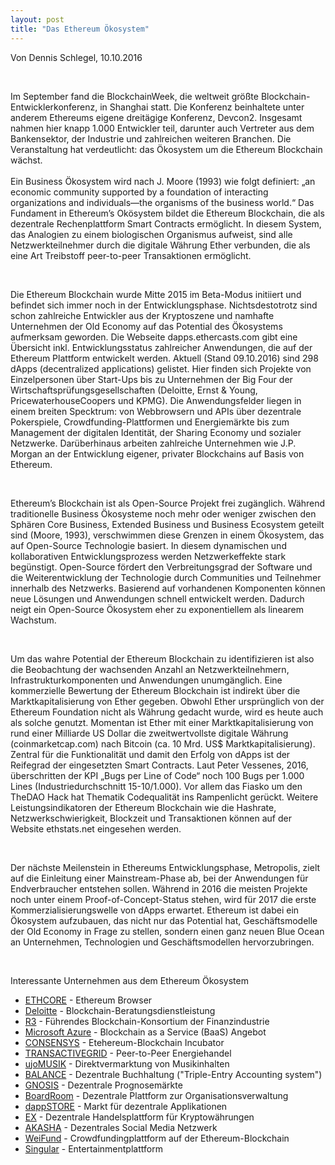 ```yaml
---
layout: post
title: "Das Ethereum Ökosystem"
---
```


Von Dennis Schlegel, 10.10.2016

<br>

Im September fand die BlockchainWeek, die weltweit größte Blockchain-Entwicklerkonferenz, in Shanghai statt. Die Konferenz beinhaltete unter anderem Ethereums eigene dreitägige Konferenz, Devcon2. Insgesamt nahmen hier knapp 1.000 Entwickler teil, darunter auch Vertreter aus dem Bankensektor, der Industrie und zahlreichen weiteren Branchen. Die Veranstaltung hat verdeutlicht: das Ökosystem um die Ethereum Blockchain wächst.  
<br>
Ein Business Ökosystem wird nach J. Moore (1993) wie folgt definiert: „an economic community supported by a foundation of interacting organizations and individuals—the organisms of the business world.“ Das Fundament in Ethereum’s Okösystem bildet die Ethereum Blockchain, die als dezentrale Rechenplattform Smart Contracts ermöglicht. In diesem System, das Analogien zu einem biologischen Organismus aufweist, sind alle Netzwerkteilnehmer durch die digitale Währung Ether verbunden, die als eine Art Treibstoff peer-to-peer Transaktionen ermöglicht. 

<br>

Die Ethereum Blockchain wurde Mitte 2015 im Beta-Modus initiiert und befindet sich immer noch in der Entwicklungsphase. Nichtsdestotrotz sind schon zahlreiche Entwickler aus der Kryptoszene und namhafte Unternehmen der Old Economy auf das Potential des Ökosystems aufmerksam geworden. Die Webseite dapps.ethercasts.com gibt eine Übersicht inkl. Entwicklungsstatus zahlreicher Anwendungen, die auf der Ethereum Plattform entwickelt werden. Aktuell (Stand 09.10.2016) sind 298 dApps (decentralized applications) gelistet. Hier finden sich Projekte von Einzelpersonen über Start-Ups bis zu Unternehmen der Big Four der Wirtschaftsprüfungsgesellschaften (Deloitte, Ernst & Young, PricewaterhouseCoopers und KPMG). Die Anwendungsfelder liegen in einem breiten Specktrum: von Webbrowsern und APIs über dezentrale Pokerspiele, Crowdfunding-Plattformen und Energiemärkte bis zum Management der digitalen Identität, der Sharing Economy und sozialer Netzwerke. Darüberhinaus arbeiten zahlreiche Unternehmen wie J.P. Morgan an der Entwicklung eigener, privater Blockchains auf Basis von Ethereum.  

<br>

Ethereum’s Blockchain ist als Open-Source Projekt frei zugänglich. Während traditionelle Business Ökosysteme noch mehr oder weniger zwischen den Sphären Core Business, Extended Business und Business Ecosystem geteilt sind (Moore, 1993), verschwimmen diese Grenzen in einem Ökosystem, das auf Open-Source Technologie basiert. In diesem dynamischen und kollaborativen Entwicklungsprozess werden Netzwerkeffekte stark begünstigt. Open-Source fördert den Verbreitungsgrad der Software und die Weiterentwicklung der Technologie durch Communities und Teilnehmer innerhalb des Netzwerks. Basierend auf vorhandenen Komponenten können neue Lösungen und Anwendungen schnell entwickelt werden. Dadurch neigt ein Open-Source Ökosystem eher zu exponentiellem als linearem Wachstum.   

<br>

Um das wahre Potential der Ethereum Blockchain zu identifizieren ist also die Beobachtung der wachsenden Anzahl an Netzwerkteilnehmern, Infrastrukturkomponenten und Anwendungen unumgänglich. Eine kommerzielle Bewertung der Ethereum Blockchain ist indirekt über die Marktkapitalisierung von Ether gegeben. Obwohl Ether ursprünglich von der Ethereum Foundation nicht als Währung gedacht wurde, wird es heute auch als solche genutzt. Momentan ist Ether mit einer Marktkapitalisierung von rund einer Milliarde US Dollar die zweitwertvollste digitale Währung (coinmarketcap.com) nach Bitcoin (ca. 10 Mrd. US$ Marktkapitalisierung). Zentral für die Funktionalität und damit den Erfolg  von dApps ist der Reifegrad der eingesetzten Smart Contracts. Laut Peter Vessenes, 2016, überschritten der KPI „Bugs per Line of Code“ noch 100 Bugs per 1.000 Lines (Industriedurchschnitt 15-10/1.000). Vor allem das Fiasko um den TheDAO Hack hat Thematik Codequalität ins Rampenlicht gerückt. Weitere Leistungsindikatoren der Ethereum Blockchain wie die Hashrate, Netzwerkschwierigkeit, Blockzeit und Transaktionen können auf der Website ethstats.net eingesehen werden. 

<br>

Der nächste Meilenstein in Ethereums Entwicklungsphase, Metropolis, zielt auf die Einleitung einer Mainstream-Phase ab, bei der Anwendungen für Endverbraucher entstehen sollen. Während in 2016 die meisten Projekte noch unter einem Proof-of-Concept-Status stehen, wird für 2017 die erste Kommerzialisierungswelle von dApps erwartet. Ethereum ist dabei ein Ökosystem aufzubauen, das nicht nur das Potential hat, Geschäftsmodelle der Old Economy in Frage zu stellen, sondern einen ganz neuen Blue Ocean an Unternehmen, Technologien und Geschäftsmodellen hervorzubringen. 

<br>

Interessante Unternehmen aus dem Ethereum Ökosystem

* [ETHCORE](https://ethcore.io/) - Ethereum Browser
* [Deloitte](http://www2.deloitte.com/uk/en/pages/innovation/articles/blockchain.html) - Blockchain-Beratungsdienstleistung
* [R3](https://r3cev.com) - Führendes Blockchain-Konsortium der Finanzindustrie
* [Microsoft Azure](https://azure.microsoft.com/en-us/solutions/blockchain/) - Blockchain as a Service (BaaS) Angebot
* [CONSENSYS](https://consensys.net) - Etehereum-Blockchain Incubator
* [TRANSACTIVEGRID](http://transactivegrid.net/) - Peer-to-Peer Energiehandel
* [ujoMUSIK](http://ujomusic.com/) - Direktvermarktung von Musikinhalten
* [BALANCE](http://balanc3.net) - Dezentrale Buchhaltung ("Triple-Entry Accounting system")
* [GNOSIS](https://www.gnosis.pm/) - Dezentrale Prognosemärkte
* [BoardRoom](http://boardroom.to/) - Dezentrale Plattform zur Organisationsverwaltung
* [dappSTORE](http://dappstore.io) - Markt für dezentrale Applikationen
* [EX](https://etherex.org/) - Dezentrale Handelsplattform für Kryptowährungen
* [AKASHA](http://akasha.world/) - Dezentrales Social Media Netzwerk
* [WeiFund](http://weifund.io/) - Crowdfundingplattform auf der Ethereum-Blockchain
* [Singular](https://singulardtv.com/) - Entertainmentplattform


